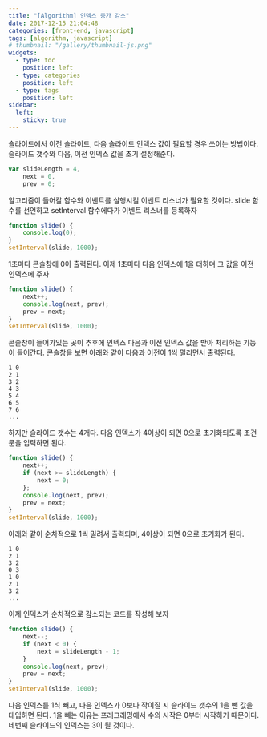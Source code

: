 ```yaml
---
title: "[Algorithm] 인덱스 증가 감소"
date: 2017-12-15 21:04:48
categories: [front-end, javascript]
tags: [algorithm, javascript]
# thumbnail: "/gallery/thumbnail-js.png"
widgets:
  - type: toc
    position: left
  - type: categories
    position: left
  - type: tags
    position: left
sidebar:
  left:
    sticky: true
---
```


슬라이드에서 이전 슬라이드, 다음 슬라이드 인덱스 값이 필요할 경우 쓰이는 방법이다. 슬라이드 갯수와 다음, 이전 인덱스 값을 초기 설정해준다.

<!-- more -->

```javascript
var slideLength = 4,
    next = 0,
    prev = 0;
```

알고리즘이 들어갈 함수와 이벤트를 실행시킬 이벤트 리스너가 필요할 것이다. slide 함수를 선언하고 setInterval 함수에다가 이벤트 리스너를 등록하자

```javascript
function slide() {
    console.log(0);
}
setInterval(slide, 1000);
```

1초마다 콘솔창에 0이 출력된다. 이제 1초마다 다음 인덱스에 1을 더하며 그 값을 이전 인덱스에 주자

```javascript
function slide() {
    next++;
    console.log(next, prev);
    prev = next;
}
setInterval(slide, 1000);
```

콘솔창이 들어가있는 곳이 추후에 인덱스 다음과 이전 인덱스 값을 받아 처리하는 기능이 들어간다. 콘솔창을 보면 아래와 같이 다음과 이전이 1씩 밀리면서 출력된다.

```
1 0  
2 1  
3 2  
4 3  
5 4  
6 5  
7 6  
...
```

하지만 슬라이드 갯수는 4개다. 다음 인덱스가 4이상이 되면 0으로 초기화되도록 조건문을 입력하면 된다.

```javascript
function slide() {
    next++;
    if (next >= slideLength) {
        next = 0;
    };
    console.log(next, prev);
    prev = next;
}
setInterval(slide, 1000);
```

아래와 같이 순차적으로 1씩 밀려서 출력되며, 4이상이 되면 0으로 초기화가 된다.

```
1 0  
2 1  
3 2  
0 3  
1 0  
2 1  
3 2  
...
```

이제 인덱스가 순차적으로 감소되는 코드를 작성해 보자

```javascript
function slide() {
    next--;
    if (next < 0) {
        next = slideLength - 1;
    }
    console.log(next, prev);
    prev = next;
}
setInterval(slide, 1000);
```

다음 인덱스를 1식 빼고, 다음 인덱스가 0보다 작이질 시 슬라이드 갯수의 1을 뺀 값을 대입하면 된다. 1을 빼는 이유는 프래그래밍에서 수의 시작은 0부터 시작하기 때문이다. 네번째 슬라이드의 인덱스는 3이 될 것이다.

